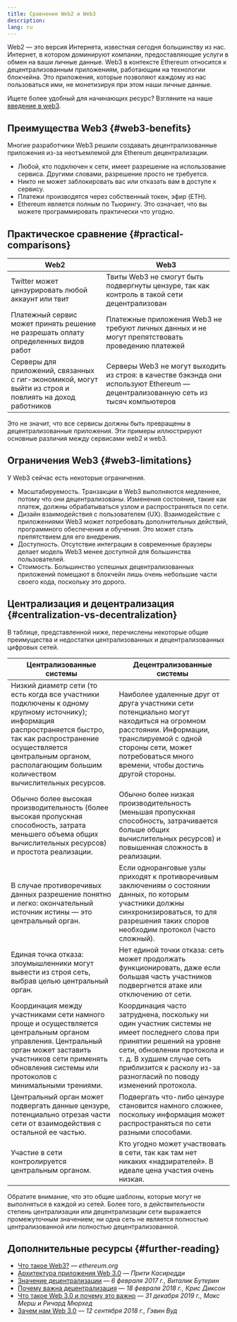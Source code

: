 ```yaml
---
title: Сравнение Web2 и Web3
description:
lang: ru
---
```


Web2 — это версия Интернета, известная сегодня большинству из нас. Интернет, в котором доминируют компании, предоставляющие услуги в обмен на ваши личные данные. Web3 в контексте Ethereum относится к децентрализованным приложениям, работающим на технологии блокчейна. Это приложения, которые позволяют каждому из нас пользоваться ими, не монетизируя при этом наши личные данные.

Ищете более удобный для начинающих ресурс? Взгляните на наше [введение в web3](/web3/).

## Преимущества Web3 {#web3-benefits}

Многие разработчики Web3 решили создавать децентрализованные приложения из-за неотъемлемой для Ethereum децентрализации.

- Любой, кто подключен к сети, имеет разрешение на использование сервиса. Другими словами, разрешение просто не требуется.
- Никто не может заблокировать вас или отказать вам в доступе к сервису.
- Платежи производятся через собственный токен, эфир (ETH).
- Ethereum является полным по Тьюрингу. Это означает, что вы можете программировать практически что угодно.

## Практическое сравнение {#practical-comparisons}

| Web2                                                                                                    | Web3                                                                                                                               |
| ------------------------------------------------------------------------------------------------------- | ---------------------------------------------------------------------------------------------------------------------------------- |
| Twitter может цензурировать любой аккаунт или твит                                                      | Твиты Web3 не смогут быть подвергнуты цензуре, так как контроль в такой сети децентрализован                                       |
| Платежный сервис может принять решение не разрешать оплату определенных видов работ                     | Платежные приложения Web3 не требуют личных данных и не могут препятствовать проведению платежей                                   |
| Серверы для приложений, связанных с гиг-экономикой, могут выйти из строя и повлиять на доход работников | Серверы Web3 не могут выходить из строя: в качестве бэкэнда они используют Ethereum — децентрализованную сеть из тысяч компьютеров |

Это не значит, что все сервисы должны быть превращены в децентрализованные приложения. Эти примеры иллюстрируют основные различия между сервисами web2 и web3.

## Ограничения Web3 {#web3-limitations}

У Web3 сейчас есть некоторые ограничения.

- Масштабируемость. Транзакции в Web3 выполняются медленнее, потому что они децентрализованы. Изменения состояния, такие как платеж, должны обрабатываться узлом и распространяться по сети.
- Дизайн взаимодействия с пользователем (UX). Взаимодействие с приложениями Web3 может потребовать дополнительных действий, программного обеспечения и обучения. Это может стать препятствием для его внедрения.
- Доступность. Отсутствие интеграции в современные браузеры делает модель Web3 менее доступной для большинства пользователей.
- Стоимость. Большинство успешных децентрализованных приложений помещают в блокчейн лишь очень небольшие части своего кода, поскольку это дорого.

## Централизация и децентрализация {#centralization-vs-decentralization}

В таблице, представленной ниже, перечислены некоторые общие преимущества и недостатки централизованных и децентрализованных цифровых сетей.

| Централизованные системы                                                                                                                                                                                                                             | Децентрализованные системы                                                                                                                                                                                                                               |
| ---------------------------------------------------------------------------------------------------------------------------------------------------------------------------------------------------------------------------------------------------- | -------------------------------------------------------------------------------------------------------------------------------------------------------------------------------------------------------------------------------------------------------- |
| Низкий диаметр сети (то есть когда все участники подключены к одному крупному источнику); информация распространяется быстро, так как распространение осуществляется центральным органом, располагающим большим количеством вычислительных ресурсов. | Наиболее удаленные друг от друга участники сети потенциально могут находиться на огромном расстоянии. Информации, транслируемой с одной стороны сети, может потребоваться много времени, чтобы достичь другой стороны.                                   |
| Обычно более высокая производительность (более высокая пропускная способность, затрата меньшего объема общих вычислительных ресурсов) и простота реализации.                                                                                         | Обычно более низкая производительность (меньшая пропускная способность, затрачивается больше общих вычислительных ресурсов) и повышенная сложность в реализации.                                                                                         |
| В случае противоречивых данных разрешение понятно и легко: окончательный источник истины — это центральный орган.                                                                                                                                    | Если одноранговые узлы приходят к противоречивым заключениям о состоянии данных, по которым участники должны синхронизироваться, то для разрешения таких споров необходим протокол (часто сложный).                                                      |
| Единая точка отказа: злоумышленники могут вывести из строя сеть, выбрав целью центральный орган.                                                                                                                                                     | Нет единой точки отказа: сеть может продолжать функционировать, даже если большая часть участников подвергнется атаке или отключению от сети.                                                                                                            |
| Координация между участниками сети намного проще и осуществляется центральным органом управления. Центральный орган может заставить участников сети применять обновления системы или протоколов с минимальными трениями.                             | Координация часто затруднена, поскольку ни один участник системы не имеет последнего слова при принятии решений на уровне сети, обновлении протокола и т. д. В худшем случае сеть приблизится к расколу из-за разногласий по поводу изменений протокола. |
| Центральный орган может подвергать данные цензуре, потенциально отрезая части сети от взаимодействия с остальной ее частью.                                                                                                                          | Подвергать что-либо цензуре становится намного сложнее, поскольку информация может распространяться по сети разными способами.                                                                                                                           |
| Участие в сети контролируется центральным органом.                                                                                                                                                                                                   | Кто угодно может участвовать в сети, так как там нет никаких «надзирателей». В идеале цена участия очень низкая.                                                                                                                                         |

Обратите внимание, что это общие шаблоны, которые могут не выполняться в каждой из сетей. Более того, в действительности степень централизации или децентрализации сети выражается промежуточным значением; ни одна сеть не является полностью централизованной или полностью децентрализованной.

## Дополнительные ресурсы {#further-reading}

- [Что такое Web3?](/web3/) — _ethereum.org_
- [Архитектура приложения Web 3.0](https://www.preethikasireddy.com/post/the-architecture-of-a-web-3-0-application) — _Прити Касиредди_
- [Значение децентрализации](https://medium.com/@VitalikButerin/the-meaning-of-decentralization-a0c92b76a274) — _6 февраля 2017 г., Виталик Бутерин_
- [Почему важна децентрализация](https://medium.com/s/story/why-decentralization-matters-5e3f79f7638e) — _18 февраля 2018 г., Крис Диксон_
- [Что такое Web 3.0 и почему это важно](https://medium.com/fabric-ventures/what-is-web-3-0-why-it-matters-934eb07f3d2b) — _31 декабря 2019 г., Макс Мерш и Ричард Мюрхед_
- [Зачем нам Web 3.0](https://medium.com/@gavofyork/why-we-need-web-3-0-5da4f2bf95ab) — _12 сентября 2018 г., Гэвин Вуд_
